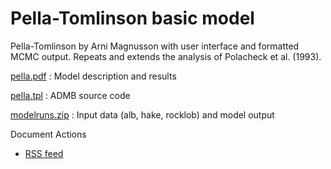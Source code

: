 #  Pella-Tomlinson basic model

Pella-Tomlinson by Arni Magnusson with user interface and formatted MCMC output. Repeats and extends the analysis of Polacheck et al. (1993).

[pella.pdf][1]
:  Model description and results

[pella.tpl][2]
:  ADMB source code

[modelruns.zip][3]
:  Input data (alb, hake, rocklob) and model output

Document Actions

* [RSS feed][4]

[1]: http://www.hafro.is/~arnima/pella/pella.pdf
[2]: http://www.hafro.is/~arnima/pella/pella.tpl
[3]: http://www.hafro.is/~arnima/pella/modelruns.zip
[4]: pella/RSS ""
